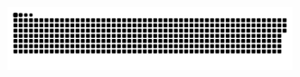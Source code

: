 ![](https://raw.githubusercontent.com/NewbieCat-2024/NewbieCat-2024/output/github-contribution-grid-snake-dark.svg)
